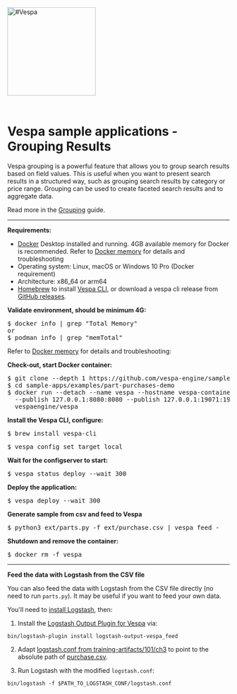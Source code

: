 <!-- Copyright Vespa.ai. Licensed under the terms of the Apache 2.0 license. See LICENSE in the project root. -->

<picture>
  <source media="(prefers-color-scheme: dark)" srcset="https://assets.vespa.ai/logos/Vespa-logo-green-RGB.svg">
  <source media="(prefers-color-scheme: light)" srcset="https://assets.vespa.ai/logos/Vespa-logo-dark-RGB.svg">
  <img alt="#Vespa" width="200" src="https://assets.vespa.ai/logos/Vespa-logo-dark-RGB.svg" style="margin-bottom: 25px;">
</picture>

# Vespa sample applications - Grouping Results

Vespa grouping is a powerful feature that allows you to group search results based on field values.
This is useful when you want to present search results in a structured way,
such as grouping search results by category or price range.
Grouping can be used to create faceted search results and to aggregate data.

Read more in the [Grouping](https://docs.vespa.ai/en/grouping.html) guide.

----

**Requirements:**

* [Docker](https://www.docker.com/) Desktop installed and running. 4GB available memory for Docker is recommended.
  Refer to [Docker memory](https://docs.vespa.ai/en/operations-selfhosted/docker-containers.html#memory)
  for details and troubleshooting
* Operating system: Linux, macOS or Windows 10 Pro (Docker requirement)
* Architecture: x86_64 or arm64
* [Homebrew](https://brew.sh/) to install [Vespa CLI](https://docs.vespa.ai/en/vespa-cli.html), or download
  a vespa cli release from [GitHub releases](https://github.com/vespa-engine/vespa/releases).


**Validate environment, should be minimum 4G:**
<pre>
$ docker info | grep "Total Memory"
or
$ podman info | grep "memTotal"
</pre>

Refer to [Docker memory](https://docs.vespa.ai/en/operations-selfhosted/docker-containers.html#memory)
for details and troubleshooting:


**Check-out, start Docker container:**
<pre data-test="exec">
$ git clone --depth 1 https://github.com/vespa-engine/sample-apps.git
$ cd sample-apps/examples/part-purchases-demo
$ docker run --detach --name vespa --hostname vespa-container \
  --publish 127.0.0.1:8080:8080 --publish 127.0.0.1:19071:19071 \
  vespaengine/vespa
</pre>


**Install the Vespa CLI, configure:**
<pre>
$ brew install vespa-cli
</pre>
<pre data-test="exec">
$ vespa config set target local
</pre>


**Wait for the configserver to start:**
<pre data-test="exec">
$ vespa status deploy --wait 300
</pre>


**Deploy the application:**
<pre data-test="exec" data-test-assert-contains="Success">
$ vespa deploy --wait 300
</pre>


**Generate sample from csv and feed to Vespa**
<pre data-test="exec">
$ python3 ext/parts.py -f ext/purchase.csv | vespa feed -
</pre>


**Shutdown and remove the container:**
<pre data-test="after">
$ docker rm -f vespa
</pre>

----

**Feed the data with Logstash from the CSV file**

You can also feed the data with Logstash from the CSV file directly (no need to run `parts.py`). It may be useful if you want to feed your own data.

You'll need to [install Logstash](https://www.elastic.co/downloads/logstash), then:

1. Install the [Logstash Output Plugin for Vespa](https://github.com/vespa-engine/vespa/tree/master/integration/logstash-plugins/logstash-output-vespa) via:

```
bin/logstash-plugin install logstash-output-vespa_feed
```

2. Adapt [logstash.conf from training-artifacts/101/ch3](../training-artifacts/101/ch3/logstash.conf) to point to the absolute path of [purchase.csv](ext/purchase.csv).

3. Run Logstash with the modified `logstash.conf`:

```
bin/logstash -f $PATH_TO_LOGSTASH_CONF/logstash.conf
```